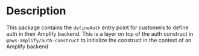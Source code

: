 # Description

This package contains the `defineAuth` entry point for customers to define auth in their Amplify backend.
This is a layer on top of the auth construct in `@aws-amplify/auth-construct` to initialize the construct in the context of an Amplify backend
